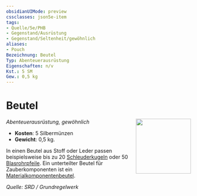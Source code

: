 ```yaml
---
obsidianUIMode: preview
cssclasses: json5e-item
tags:
- Quelle/5e/PHB
- Gegenstand/Ausrüstung
- Gegenstand/Seltenheit/gewöhnlich
aliases:
- Pouch
Bezeichnung: Beutel
Typ: Abenteuerausrüstung
Eigenschaften: n/v
Kst.: 5 SM
Gew.: 0,5 kg
---
```

# Beutel
*Abenteuerausrüstung, gewöhnlich*
<img src="Symbolik/Gegenstände.webp" align="right" width="150">

- **Kosten**: 5 Silbermünzen
- **Gewicht**: 0,5 kg.

In einen Beutel aus Stoff oder Leder passen beispielsweise bis zu 20 [Schleuderkugeln](sling-bullet.md) oder 50 [Blasrohrpfeile](Blasrohrnadel.md). Ein unterteilter Beutel für Zauberkomponenten ist ein [Materialkomponentenbeutel](Materialkomponentenbeutel.md).

*Quelle: SRD / Grundregelwerk*